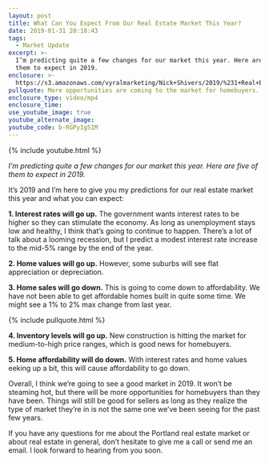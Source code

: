 ```yaml
---
layout: post
title: What Can You Expect From Our Real Estate Market This Year?
date: 2019-01-31 20:18:43
tags:
  - Market Update
excerpt: >-
  I’m predicting quite a few changes for our market this year. Here are five of
  them to expect in 2019.
enclosure: >-
  https://s3.amazonaws.com/vyralmarketing/Nick+Shivers/2019/%231+Real+Estate+Team+in+the+Portland+Metro+_+SW+Washington+2019+Predictions.mp4
pullquote: More opportunities are coming to the market for homebuyers.
enclosure_type: video/mp4
enclosure_time:
use_youtube_image: true
youtube_alternate_image:
youtube_code: b-RGPyIgS1M
---
```


{% include youtube.html %}

<p style="text-align; center;"><em>I’m predicting quite a few changes for our market this year. Here are five of them to expect in 2019.</em></p>

It’s 2019 and I’m here to give you my predictions for our real estate market this year and what you can expect:

**1. Interest rates will go up.** The government wants interest rates to be higher so they can stimulate the economy. As long as unemployment stays low and healthy, I think that’s going to continue to happen. There’s a lot of talk about a looming recession, but I predict a modest interest rate increase to the mid-5% range by the end of the year.

**2. Home values will go up.** However, some suburbs will see flat appreciation or depreciation.

**3. Home sales will go down.** This is going to come down to affordability. We have not been able to get affordable homes built in quite some time. We might see a 1% to 2% max change from last year.

{% include pullquote.html %}

**4. Inventory levels will go up.** New construction is hitting the market for medium-to-high price ranges, which is good news for homebuyers.

**5. Home affordability will do down.** With interest rates and home values eeking up a bit, this will cause affordability to go down.

Overall, I think we’re going to see a good market in 2019. It won’t be steaming hot, but there will be more opportunities for homebuyers than they have been. Things will still be good for sellers as long as they realize the type of market they’re in is not the same one we’ve been seeing for the past few years.

If you have any questions for me about the Portland real estate market or about real estate in general, don’t hesitate to give me a call or send me an email. I look forward to hearing from you soon.